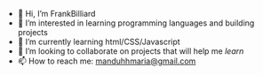- 👋 Hi, I’m FrankBilliard
- 👀 I’m interested in learning programming languages and building projects
- 🌱 I’m currently learning html/CSS/Javascript
- 💞️ I’m looking to collaborate on projects that will help me <em>learn</em>
- 📫 How to reach me: manduhhmaria@gmail.com

<!---
FrankBilliard/FrankBilliard is a ✨ special ✨ repository because its `README.md` (this file) appears on your GitHub profile.
You can click the Preview link to take a look at your changes.
--->
